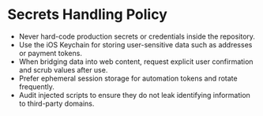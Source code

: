 # Secrets Handling Policy

- Never hard-code production secrets or credentials inside the repository.
- Use the iOS Keychain for storing user-sensitive data such as addresses or payment tokens.
- When bridging data into web content, request explicit user confirmation and scrub values after use.
- Prefer ephemeral session storage for automation tokens and rotate frequently.
- Audit injected scripts to ensure they do not leak identifying information to third-party domains.
